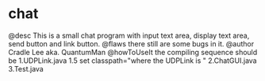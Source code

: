 # chat
@desc This is a small chat program with input text area, display text area, send button and link button.
@flaws there still are some bugs in it.
@author Cradle Lee aka. QuantumMan
@howToUseIt the compiling sequence should be 
  1.UDPLink.java
  1.5 set classpath="where the UDPLink is "
  2.ChatGUI.java
  3.Test.java
